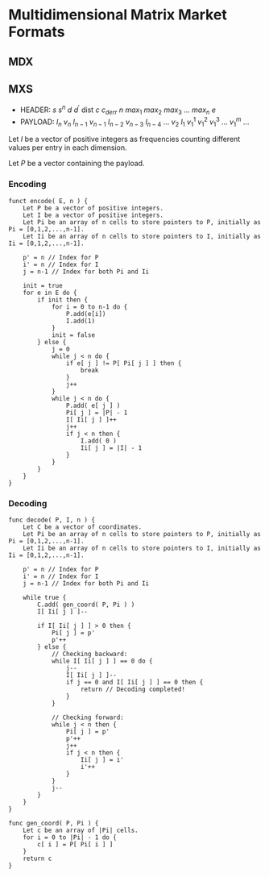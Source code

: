 # Multidimensional Matrix Market Formats

## MDX
<!-- TODO -->

## MXS

- HEADER: $s$ $s^n$ $d$ $d^{\prime}$ $\text{dist}$ $c$ $c_{derr}$ $n$ $max_1$ $max_2$ $max_3$ $...$ $max_n$ $e$
- PAYLOAD: $l_{n}$ $v_{n}$ $l_{n-1}$ $v_{n-1}$ $l_{n-2}$ $v_{n-3}$ $l_{n-4}$ $...$ $v_{2}$ $l_{1}$ $v^1_{1}$ $v^2_{1}$ $v^3_{1}$ $...$ $v^m_{1}$ $...$

Let $I$ be a vector of positive integers as frequencies counting different values per entry in each dimension.

Let $P$ be a vector containing the payload. 

### Encoding

```
funct encode( E, n ) {
    Let P be a vector of positive integers.
    Let I be a vector of positive integers.
    Let Pi be an array of n cells to store pointers to P, initially as Pi = [0,1,2,...,n-1].
    Let Ii be an array of n cells to store pointers to I, initially as Ii = [0,1,2,...,n-1].

    p' = n // Index for P
    i' = n // Index for I
    j = n-1 // Index for both Pi and Ii

    init = true
    for e in E do {
        if init then {
            for i = 0 to n-1 do {
                P.add(e[i])
                I.add(1)
            }
            init = false
        } else {
            j = 0
            while j < n do {
                if e[ j ] != P[ Pi[ j ] ] then {
                    break
                }
                j++
            }
            while j < n do {
                P.add( e[ j ] )
                Pi[ j ] = |P| - 1
                I[ Ii[ j ] ]++
                j++
                if j < n then {
                    I.add( 0 )
                    Ii[ j ] = |I| - 1
                } 
            }
        }
    }
}
```

### Decoding

```
func decode( P, I, n ) {
    Let C be a vector of coordinates.
    Let Pi be an array of n cells to store pointers to P, initially as Pi = [0,1,2,...,n-1].
    Let Ii be an array of n cells to store pointers to I, initially as Ii = [0,1,2,...,n-1].

    p' = n // Index for P
    i' = n // Index for I
    j = n-1 // Index for both Pi and Ii

    while true {
        C.add( gen_coord( P, Pi ) )
        I[ Ii[ j ] ]--

        if I[ Ii[ j ] ] > 0 then {
            Pi[ j ] = p'
            p'++
        } else {
            // Checking backward:
            while I[ Ii[ j ] ] == 0 do {
                j--
                I[ Ii[ j ] ]--
                if j == 0 and I[ Ii[ j ] ] == 0 then {
                    return // Decoding completed!
                }
            }
            
            // Checking forward:
            while j < n then {
                Pi[ j ] = p'
                p'++
                j++
                if j < n then {
                    Ii[ j ] = i'
                    i'++
                }
            }
            j--
        }
    }
}

func gen_coord( P, Pi ) {
    Let c be an array of |Pi| cells.
    for i = 0 to |Pi| - 1 do {
        c[ i ] = P[ Pi[ i ] ]
    }
    return c
}
```